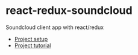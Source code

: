# react-redux-soundcloud
Soundcloud client app with react/redux

* [Project setup](https://www.robinwieruch.de/minimal-react-webpack-babel-setup/)
* [Project tutorial](https://www.robinwieruch.de/the-soundcloud-client-in-react-redux/)

